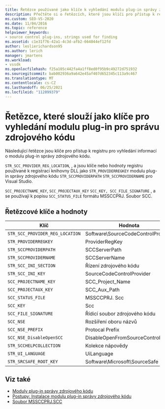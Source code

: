 ```yaml
---
title: Řetězce používané jako klíče k vyhledání modulu plug-in správy zdrojového kódu
description: Přečtěte si o řetězcích, které jsou klíči pro přístup k registru, abyste našli informace o modulu plug-in správy zdrojového kódu.
ms.custom: SEO-VS-2020
ms.date: 11/04/2016
ms.topic: reference
helpviewer_keywords:
- source control plug-ins, strings used for finding
ms.assetid: c1e31f76-42a1-4c3d-afb2-664044ef12fd
author: leslierichardson95
ms.author: lerich
manager: jmartens
ms.workload:
- vssdk
ms.openlocfilehash: f25a105c442fa4a1ff8ed0f95b9c49272d751932
ms.sourcegitcommit: bab002936a9a642e45af407d652345c113a9c467
ms.translationtype: MT
ms.contentlocale: cs-CZ
ms.lasthandoff: 06/25/2021
ms.locfileid: "112899379"
---
```

# <a name="strings-used-as-keys-for-finding-a-source-control-plug-in"></a>Řetězce, které slouží jako klíče pro vyhledání modulu plug-in pro správu zdrojového kódu
Následující řetězce jsou klíče pro přístup k registru pro vyhledání informací o modulu plug-in správy zdrojového kódu.

 `STR_SCC_PROVIDER_REG_LOCATION`, , a jsou klíče nebo hodnoty registru používané k registraci knihovny DLL jako `STR_PROVIDERREGKEY` modulu plug-in správy zdrojového kódu `STR_SCCPROVIDERPATH` `STR_SCCPROVIDERNAME` pro Visual Studio.

 `SCC_PROJECTNAME_KEY`, `SCC_PROJECTAUX_KEY` `SCC_KEY, SCC_FILE_SIGNATURE` , a se používají k popisu `SCC_STATUS_FILE` formátu MSSCCPRJ. Soubor SCC.

## <a name="string-keys-and-values"></a>Řetězcové klíče a hodnoty

|Klíč|Hodnota|
|---------|-----------|
|`STR_SCC_PROVIDER_REG_LOCATION`|Software\SourceCodeControlProvider|
|`STR_PROVIDERREGKEY`|ProviderRegKey|
|`STR_SCCPROVIDERPATH`|SCCServerPath|
|`STR_SCCPROVIDERNAME`|SCCServerName|
|`STR_SCC_INI_SECTION`|Řízení zdrojového kódu|
|`STR_SCC_INI_KEY`|SourceCodeControlProvider|
|`SCC_PROJECTNAME_KEY`|SCC_Project_Name|
|`SCC_PROJECTAUX_KEY`|SCC_Aux_Path|
|`SCC_STATUS_FILE`|MSSCCPRJ. Scc|
|`SCC_KEY`|Scc|
|`SCC_FILE_SIGNATURE`|Řídicí soubor zdrojového kódu|
|`SCC_NSE`|Rozšíření oboru názvů|
|`SCC_NSE_PREFIX`|Protocal Prefix|
|`SCC_NSE_DisableOpenSCC`|DisableOpenFromSourceControl|
|`STR_SCCHELPCOLLECTION`|Kolekce nápovědy|
|`STR_UI_LANGUAGE`|UiLanguage|
|`STR_SRCSAFE_ROOT_KEY`|Software\Microsoft\SourceSafe|

## <a name="see-also"></a>Viz také
- [Moduly plug-in správy zdrojového kódu](../extensibility/source-control-plug-ins.md)
- [Postupy: Instalace modulu plug-in správy zdrojového kódu](../extensibility/internals/how-to-install-a-source-control-plug-in.md)
- [Soubor MSSCCPRJ.SCC](../extensibility/mssccprj-scc-file.md)
